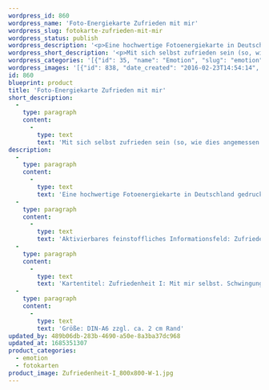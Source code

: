 ```yaml
---
wordpress_id: 860
wordpress_name: 'Foto-Energiekarte Zufrieden mit mir'
wordpress_slug: fotokarte-zufrieden-mit-mir
wordpress_status: publish
wordpress_description: '<p>Eine hochwertige Fotoenergiekarte in Deutschland gedruckt und in Handarbeit laminiert.  Sie ist in Postkartengröße (DIN-A6) gut zu transportieren und kann auch auf den Körper aufgelegt werden.</p><p>Aktivierbares feinstoffliches Informationsfeld: Zufriedenheit - Selbstannahme - Geborgenheit - Frieden - Innere Ruhe - Ausgleich - Zuversicht: Mit sich selbst zufrieden sein (soweit dies gerade angemessen ist) und sich in der Verfassung selbst annehmen, in der man ist, basierend auf einer realistischen Selbsteinschätzung Hierbei geht es auch um die Entwicklung einer inneren Geborgenheit in sich selbst, die zu einem Gefühl von Frieden, innerer Ruhe und Zuversicht führen kann. Ausgleich von unterschiedlichen Interessen innerhalb einer Person.</p><p>Kartentitel: Zufriedenheit I: Mit mir selbst. Schwingung: Grün</p><p>Größe: DIN-A6 zzgl. ca. 2 cm Rand<br />Andere Formate sind individuell für Sie innerhalb weniger Tage herstellbar. Bitte kontaktieren Sie uns hierfür unter <a href="mailto:info@elvedenverlag.de">info@elvedenverlag.de</a>.</p><p><a href="https://my.feenbaum.de/anwendung-energiebilder-foto-laminiert/">Anwendungshinweise</a>      <a href="https://my.feenbaum.de/produktinformationen-fotokarten/">Produktinformationen</a></p>'
wordpress_short_description: '<p>Mit sich selbst zufrieden sein (so, wie dies angemessen und wahrhaftig ist)</p>'
wordpress_categories: '[{"id": 35, "name": "Emotion", "slug": "emotion"}, {"id": 23, "name": "Fotokarten", "slug": "fotokarten"}]'
wordpress_images: '[{"id": 838, "date_created": "2016-02-23T14:54:14", "date_created_gmt": "2016-02-23T12:54:14", "date_modified": "2016-02-23T14:54:14", "date_modified_gmt": "2016-02-23T12:54:14", "src": "https://my.feenbaum.de/wp-content/uploads/2016/02/Zufriedenheit-I_800x800-W-1.jpg", "name": "Zufriedenheit-I_800x800-W", "alt": ""}]'
id: 860
blueprint: product
title: 'Foto-Energiekarte Zufrieden mit mir'
short_description:
  -
    type: paragraph
    content:
      -
        type: text
        text: 'Mit sich selbst zufrieden sein (so, wie dies angemessen und wahrhaftig ist)'
description:
  -
    type: paragraph
    content:
      -
        type: text
        text: 'Eine hochwertige Fotoenergiekarte in Deutschland gedruckt und in Handarbeit laminiert.  Sie ist in Postkartengröße (DIN-A6) gut zu transportieren und kann auch auf den Körper aufgelegt werden.'
  -
    type: paragraph
    content:
      -
        type: text
        text: 'Aktivierbares feinstoffliches Informationsfeld: Zufriedenheit - Selbstannahme - Geborgenheit - Frieden - Innere Ruhe - Ausgleich - Zuversicht: Mit sich selbst zufrieden sein (soweit dies gerade angemessen ist) und sich in der Verfassung selbst annehmen, in der man ist, basierend auf einer realistischen Selbsteinschätzung Hierbei geht es auch um die Entwicklung einer inneren Geborgenheit in sich selbst, die zu einem Gefühl von Frieden, innerer Ruhe und Zuversicht führen kann. Ausgleich von unterschiedlichen Interessen innerhalb einer Person.'
  -
    type: paragraph
    content:
      -
        type: text
        text: 'Kartentitel: Zufriedenheit I: Mit mir selbst. Schwingung: Grün'
  -
    type: paragraph
    content:
      -
        type: text
        text: 'Größe: DIN-A6 zzgl. ca. 2 cm Rand'
updated_by: 489b06db-283b-4690-a50e-8a3ba37dc968
updated_at: 1685351307
product_categories:
  - emotion
  - fotokarten
product_image: Zufriedenheit-I_800x800-W-1.jpg
---
```

